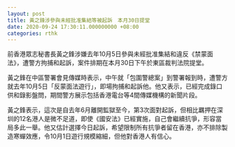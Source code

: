 ```yaml
---
layout: post
title: 黃之鋒涉參與未經批准集結等被起訴　本月30日提堂
date: 2020-09-24 17:30:11.000000000 +08:00
categories: rthk
---
```


前香港眾志秘書長黃之鋒涉嫌去年10月5日參與未經批准集結和違反《禁蒙面法》，遭警方拘捕和起訴，案件排期在本月30日下午於東區裁判法院提堂。

黃之鋒在中區警署會見傳媒時表示，中午就「包圍警總案」到警署報到時，遭警方就去年10月5日「反蒙面法遊行」，即場拘捕和起訴他。他又表示，已經完成錄口供和錄影盤問，期間警方展示包括香港電台等4間傳媒機構的新聞片段。

黃之鋒表示，這次是自去年6月離開監獄至今，第3次面對起訴，但相比羈押在深圳的12名港人是微不足道，即使《國安法》已經實施，自己會繼續抗爭，形容當局多此一舉。他又估計選擇今日起訴，希望限制所有抗爭者留在香港，亦不排除製造寒蟬效應，令10月1日遊行規模縮細，但他對香港人有信心。

